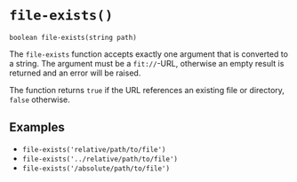 # `file-exists()`

```
boolean file-exists(string path)
```

The `file-exists` function accepts exactly one argument that is converted to a string. The argument must be a `fit://`-URL, otherwise an empty result is returned and an error will be raised.

The function returns `true` if the URL references an existing file or directory, `false` otherwise.


## Examples

* `file-exists('relative/path/to/file')`
* `file-exists('../relative/path/to/file')`
* `file-exists('/absolute/path/to/file')`
